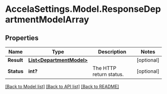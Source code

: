 # AccelaSettings.Model.ResponseDepartmentModelArray
## Properties

Name | Type | Description | Notes
------------ | ------------- | ------------- | -------------
**Result** | [**List&lt;DepartmentModel&gt;**](DepartmentModel.md) |  | [optional] 
**Status** | **int?** | The HTTP return status. | [optional] 

[[Back to Model list]](../README.md#documentation-for-models) [[Back to API list]](../README.md#documentation-for-api-endpoints) [[Back to README]](../README.md)

